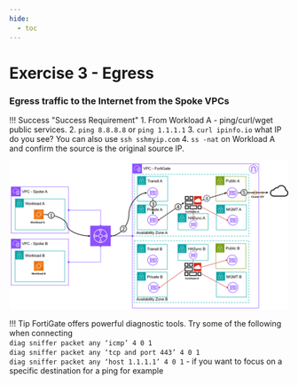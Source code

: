 ```yaml
---
hide:
  - toc
---
```

# Exercise 3 - Egress

### Egress traffic to the Internet from the Spoke VPCs

!!! Success "Success Requirement"
    1. From Workload A - ping/curl/wget public services.
    2. `ping 8.8.8.8` or `ping 1.1.1.1`
    3. `curl ipinfo.io` what IP do you see? You can also use `ssh sshmyip.com` 
    4. `ss -nat` on Workload A and confirm the source is the original source IP.

![Egress](./images/egress.png "Egress")

!!! Tip
    FortiGate offers powerful diagnostic tools. Try some of the following when connecting  
    `diag sniffer packet any ‘icmp’ 4 0 1`   
    `diag sniffer packet any ‘tcp and port 443’ 4 0 1`   
    `diag sniffer packet any ‘host 1.1.1.1’ 4 0 1` - if you want to focus on a specific destination for a ping for example
